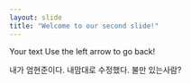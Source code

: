 ```yaml
---
layout: slide
title: "Welcome to our second slide!"
---
```

Your text
Use the left arrow to go back!

내가 엄현준이다. 내맘대로 수정했다. 불만 있는사람?
